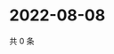 # 2022-08-08

共 0 条

<!-- BEGIN WEIBO -->
<!-- 最后更新时间 Mon Aug 08 2022 07:00:50 GMT+0800 (China Standard Time) -->

<!-- END WEIBO -->
